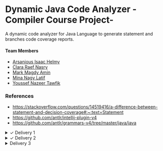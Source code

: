 # Dynamic Java Code Analyzer -Compiler Course Project-
A dynamic code analyzer for Java Language to generate statement and branches code coverage reports.

#### Team Members
- [Arsanious Isaac Helmy](https://github.com/arsanious-isaac)
- [Clara Raef Nasry](https://github.com/Clara-Raef)
- [Mark Magdy Amin](https://github.com/markmagdy822000)
- [Mina Nagy Latif](https://github.com/MinaNagyLatif)
- [Youssef Nazeer Tawfik](https://github.com/Yousef-nazeer)

### References
- https://stackoverflow.com/questions/14519416/a-difference-between-statement-and-decision-coverage#:~:text=Statement
- https://github.com/antlr/intellij-plugin-v4
- https://github.com/antlr/grammars-v4/tree/master/java/java

<details>
  <summary> ✓ Delivery 1 </summary>
  # Delivery 1 #

- [x] Github repository creation

![Repository QR Code](https://github.com/Clara-Raef/Dynamic-Code-Analyzer--Compiler-Course-Project/blob/29d7ccda243cebb76c896872c9171a2abd8f4892/Delivery1/repo-qr-code.png)
    

- [x] ANTLR Java Lexer & Parser used
  - Credits to https://github.com/antlr/grammars-v4/tree/master/java/java
    - Java Lexer (https://github.com/Clara-Raef/Dynamic-Code-Analyzer--Compiler-Course-Project/blob/main/JavaLexer.g4)
    - Java Parser (https://github.com/Clara-Raef/Dynamic-Code-Analyzer--Compiler-Course-Project/blob/main/JavaParser.g4)
    ---------------------------------------------------

- [x] Testing the grammar & showing the parse tree using ANTLR with Intelli-J
  - Simple If condition program that states Success/Failure for a certain grade
    ```
       public class IfCond {
        public static void main(String[] args) {
          int grade=72;
          if(grade>50){
              System.out.print("Succeeded");
          }
          else{
              System.out.println("Failed");
          }
      }
    }
    ```
    
   If condition Parse Tree
   
     ![If condition test](https://github.com/Clara-Raef/Dynamic-Code-Analyzer--Compiler-Course-Project/blob/4415d9383c010d8b1f468a8279a206429e6343ad/Delivery1/test-ifcond.png)
     
     ![If condition Parse Tree](https://github.com/Clara-Raef/Dynamic-Code-Analyzer--Compiler-Course-Project/blob/f636bf47fb7fd3762b5fd72887ca8aa81e6416ad/Delivery1/parseTree%20--Ifcondition.png)
     
     

  - Simple While loop that prints value of variable k of type integer while it's less than or equal to 10 
    ```
    public class WhileLoop {
    public static void main(String[] args) {
        int k=4;
        while(k<=10){
            System.out.println(k);
        }
    }
    }
    ```
  ---------------------------------------------------

   While loop Parse Tree
   
     ![While loop test](https://github.com/Clara-Raef/Dynamic-Code-Analyzer--Compiler-Course-Project/blob/4415d9383c010d8b1f468a8279a206429e6343ad/Delivery1/test-whileloop.png)
      
     ![While loop Parse Tree](https://github.com/Clara-Raef/Dynamic-Code-Analyzer--Compiler-Course-Project/blob/4415d9383c010d8b1f468a8279a206429e6343ad/Delivery1/parseTree--whileloop.png)
  ---------------------------------------------------
    While loop fault Parse Tree
      
     ![While loop fault test](https://github.com/Clara-Raef/Dynamic-Code-Analyzer--Compiler-Course-Project/blob/4415d9383c010d8b1f468a8279a206429e6343ad/Delivery1/test-whileloopfault.png)
     
     ![While loop fault Parse Tree](https://github.com/Clara-Raef/Dynamic-Code-Analyzer--Compiler-Course-Project/blob/392862f1ec731e4dd1d90bc6c463213d5d79b394/Delivery1/parseTree-whileloopfault.png)
  ---------------------------------------------------
  
    String Operation Parse Tree
      
     ![String Operation test](https://github.com/Clara-Raef/Dynamic-Code-Analyzer--Compiler-Course-Project/blob/main/Delivery1/Code%2BParseTree-StringOperation.png)
         
     ![String Operation test](https://github.com/Clara-Raef/Dynamic-Code-Analyzer--Compiler-Course-Project/blob/main/Delivery1/parseTree--StringOperations.png)
     
  
  
- [x] Starting rule of the grammar
      compilationUnit

- [x] A Java program based on Antlr that takes a java file as an input and outputs a modified intermediate java file (injected code):
a comment is added in each code block indicating the block number

  ![output](https://github.com/Clara-Raef/DynamicCodeAnalyzer-CompilerProject/blob/b5e24ecada407949e1561310abf6004abeefec03/Delivery1/Screen%20Shot%202023-03-29%20at%205.12.49%20PM.png)
  ![input-outputCompare](https://github.com/Clara-Raef/DynamicCodeAnalyzer-CompilerProject/blob/b5e24ecada407949e1561310abf6004abeefec03/Delivery1/Screen%20Shot%202023-03-29%20at%205.13.48%20PM.png)
</details>

<details>
  <summary> ✓ Delivery 2 </summary>
</details>

<details>
  <summary> Delivery 3 </summary>
</details>
